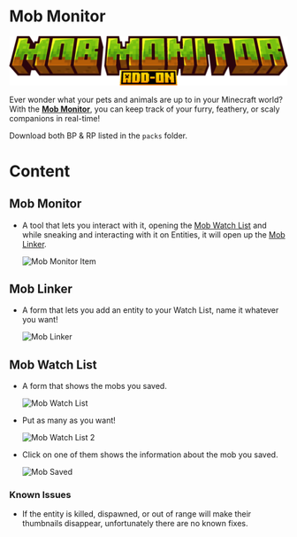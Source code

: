 # Mob Monitor

![Logo](logo.png)

Ever wonder what your pets and animals are up to in your Minecraft world? With the [**Mob Monitor**](#mob-monitor-1), you can keep track of your furry, feathery, or scaly companions in real-time!

Download both BP & RP listed in the `packs` folder.

# Content

## Mob Monitor
  - A tool that lets you interact with it, opening the [Mob Watch List](#mob-watch-list) and while sneaking and interacting with it on Entities, it will open up the [Mob Linker](#mob-linker).

    ![Mob Monitor Item](https://media.discordapp.net/attachments/1328000462372339712/1331861923314139137/image.png?ex=67932893&is=6791d713&hm=3df17fd03593a1ea1efd035cf9452575da141acb9c698854ed35f033067fc09b&=&format=webp&quality=lossless)

## Mob Linker
  - A form that lets you add an entity to your Watch List, name it whatever you want!

    ![Mob Linker](https://media.discordapp.net/attachments/1328000462372339712/1331861924559716395/image.png?ex=67932893&is=6791d713&hm=81b50053fb3494b11a21ee9a6942a4a28fe60fb2fb5f6d0c8cf1adb6593b52f8&=&format=webp&quality=lossless)

## Mob Watch List
  - A form that shows the mobs you saved.

    ![Mob Watch List](https://media.discordapp.net/attachments/1328000462372339712/1331861924048011324/image.png?ex=67932893&is=6791d713&hm=1240ef066ad9b0d8bcdf7dcb766e954a873f8583a7aff39cf5d2a5ad858afabc&=&format=webp&quality=lossless&width=549&height=723)

  - Put as many as you want!

    ![Mob Watch List 2](https://media.discordapp.net/attachments/1328000462372339712/1331861923788099636/image.png?ex=67932893&is=6791d713&hm=67e85416550689a13a5838147d2ce70b438eb0f6eb73376de3eef6333e4e4778&=&format=webp&quality=lossless&width=548&height=723)

  - Click on one of them shows the information about the mob you saved.

    ![Mob Saved](https://media.discordapp.net/attachments/1328000462372339712/1331861923532374149/image.png?ex=67932893&is=6791d713&hm=5adc1f033f382e55df9c2ce5324a197656b67dddb22604c17977107c09465904&=&format=webp&quality=lossless)

### Known Issues
  - If the entity is killed, dispawned, or out of range will make their thumbnails disappear, unfortunately there are no known fixes.